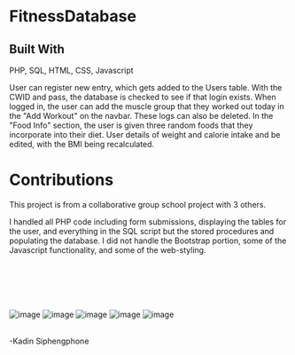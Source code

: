# FitnessDatabase

## Built With

PHP, SQL, HTML, CSS, Javascript


User can register new entry, which gets added to the Users table.
With the CWID and pass, the database is checked to see if that login exists.
When logged in, the user can add the muscle group that they worked out today in the "Add Workout" on the navbar. 
These logs can also be deleted. 
In the "Food Info" section, the user is given three random foods that they incorporate into their diet. 
User details of weight and calorie intake and be edited, with the BMI being recalculated.

# Contributions

This project is from a collaborative group school project with 3 others. 

I handled all PHP code including form submissions, displaying the tables for the user, and everything in the SQL script but the stored procedures and populating the database. I did not handle the Bootstrap portion, some of the Javascript functionality, and some of the web-styling.
<br> <br> <br> <br> <br> <br> 

![image](https://github.com/kadin52/FitnessDatabaseProject/assets/76132229/a4e71e36-a96c-42f1-a528-39f7dbb36b21)
![image](https://github.com/kadin52/FitnessDatabaseProject/assets/76132229/b2cece20-2c72-4284-89cb-958d1d55bbf1)
![image](https://github.com/kadin52/FitnessDatabaseProject/assets/76132229/49bb75fb-6cb5-4b49-8c0e-1ce687c1fcbf)
![image](https://github.com/kadin52/FitnessDatabaseProject/assets/76132229/eff3d4f1-bbce-4c44-88f0-456545858e9e)
![image](https://github.com/kadin52/FitnessDatabaseProject/assets/76132229/05a00a61-4610-42df-9968-530aca066dc7)

<br>
-Kadin Siphengphone
